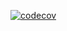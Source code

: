 [![codecov](https://codecov.io/gh/V-Gutierrez/issuetracker/branch/master/graph/badge.svg?token=QYFEN8446T)](https://codecov.io/gh/V-Gutierrez/issuetracker)
